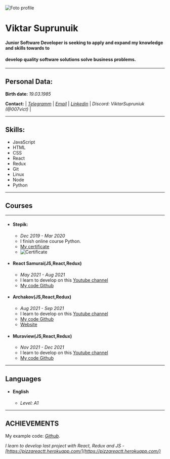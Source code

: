 ![Foto profile](https://cdn.rs.school/007vict.png?size=192)

# Viktar Suprunuik #

#### Junior Software Developer is seeking to apply and expand my knowledge and skills towards to ####
#### develop quality software solutions solve business problems. ####
***

## Personal Data: ##
**Birth date:** *19.03.1985*

**Contact:**
| *[Telegramm](https://t.me/vikt_spr)* |
*[Email](super_vg@bk.ru)* |
*[Linkedin](https://www.linkedin.com/in/supruniuk-viktar-657008226/)* |
*Discord: ViktarSupruniuk (@007vict)* |

***

## Skills: ##

* JavaScript
* HTML
* CSS
* React
* Redux
* Git
* Linux
* Node
* Python

***

## Courses ##

***

* #### **Stepik:** ####
    - *Dec 2019 - Mar 2020*
    - I finish online course Python.
    - [My certificate](https://stepik.org/cert/154816)
    - ![Certificate](https://stepik.org/certificate/d6320f52b70801cb09c3aa1ad7975f5efb9dd67d.png?resolution=low)

* #### **React Samurai(JS,React,Redux)** ####
    - *May 2021 - Aug 2021*
    - I learn to develop on this [Youtube channel](https://www.youtube.com/playlist?list=PLcvhF2Wqh7DNVy1OCUpG3i5lyxyBWhGZ8)
    - [My code Github](https://github.com/007vict/it-kamasu)

* #### **Archakov(JS,React,Redux)** ####
    - *Aug 2021 - Sep 2021*
    - I learn to develop on this [Youtube channel](https://www.youtube.com/playlist?list=PL0FGkDGJQjJFMRmP7wZ771m1Nx-m2_qXq)
    - [My code Github](https://github.com/007vict/react_pizza)
    - [Website](https://pizzareactt.herokuapp.com/)

* #### **Muraview(JS,React,Redux)** ####
    - *Nov 2021 - Dec 2021*
    - I learn to develop on this [Youtube channel](https://www.youtube.com/playlist?list=PLtL3lrXPn2rUiIj46eozwWn9P2x8RoOiR)
    - [My code Github](https://github.com/007vict/reactMuraview)

***

## Languages ##

* #### English
    - *Level: A1*

***

## ACHIEVEMENTS ##

My example code: *[Github](https://github.com/007vict).*

*I learn to develop last project with React, Redux and JS - [https://pizzareactt.herokuapp.com/](https://pizzareactt.herokuapp.com/)*
